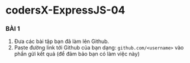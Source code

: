 # codersX-ExpressJS-04
### BÀI 1 
1) Đưa các bài tập bạn đã làm lên Github.
2) Paste đường link tới Github của bạn dạng: `github.com/<username>` vào phần gửi kết quả (để đảm bảo bạn có làm việc này)